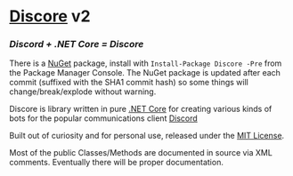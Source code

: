 # [Discore](https://bundledsticksinkorperated.github.io/Discore/) v2
### _Discord + .NET Core = Discore_

There is a [NuGet](https://www.nuget.org/packages/Discore) package, install with `Install-Package Discore -Pre` from the Package Manager Console. 
The NuGet package is updated after each commit (suffixed with the SHA1 commit hash) so some things will change/break/explode without warning.

Discore is library written in pure [.NET Core](https://dotnet.github.io/) for creating various kinds of bots for the popular communications client [Discord](https://discordapp.com/)

Built out of curiosity and for personal use, released under the [MIT License](../blob/master/LICENSE.md).

Most of the public Classes/Methods are documented in source via XML comments. Eventually there will be proper documentation.
